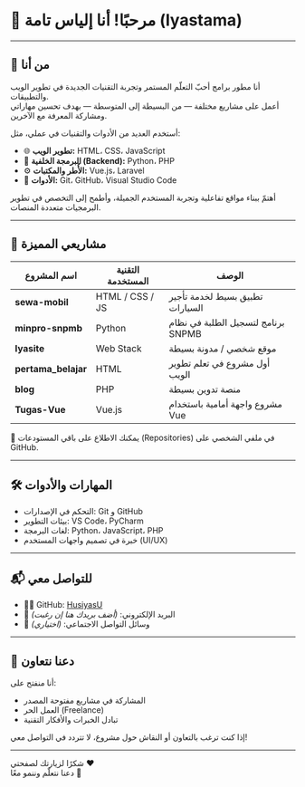 # 👋 مرحبًا! أنا إلياس تامة (Iyastama)

---

## 🎯 من أنا

أنا مطور برامج أحبّ التعلّم المستمر وتجربة التقنيات الجديدة في تطوير الويب والتطبيقات.  
أعمل على مشاريع مختلفة — من البسيطة إلى المتوسطة — بهدف تحسين مهاراتي ومشاركة المعرفة مع الآخرين.

أستخدم العديد من الأدوات والتقنيات في عملي، مثل:

- 🌐 **تطوير الويب:** HTML، CSS، JavaScript  
- 🐍 **البرمجة الخلفية (Backend):** Python، PHP  
- ⚙️ **الأُطر والمكتبات:** Vue.js، Laravel  
- 🧰 **الأدوات:** Git، GitHub، Visual Studio Code  

أهتمّ ببناء مواقع تفاعلية وتجربة المستخدم الجميلة، وأطمح إلى التخصص في تطوير البرمجيات متعددة المنصات.

---

## 📂 مشاريعي المميزة

| اسم المشروع | التقنية المستخدمة | الوصف |
|--------------|------------------|--------|
| **sewa-mobil** | HTML / CSS / JS | تطبيق بسيط لخدمة تأجير السيارات |
| **minpro-snpmb** | Python | برنامج لتسجيل الطلبة في نظام SNPMB |
| **Iyasite** | Web Stack | موقع شخصي / مدونة بسيطة |
| **pertama_belajar** | HTML | أول مشروع في تعلم تطوير الويب |
| **blog** | PHP | منصة تدوين بسيطة |
| **Tugas-Vue** | Vue.js | مشروع واجهة أمامية باستخدام Vue |

🔗 يمكنك الاطلاع على باقي المستودعات (Repositories) في ملفي الشخصي على GitHub.

---

## 🛠️ المهارات والأدوات

- التحكم في الإصدارات: Git و GitHub  
- بيئات التطوير: VS Code، PyCharm  
- لغات البرمجة: Python، JavaScript، PHP  
- خبرة في تصميم واجهات المستخدم (UI/UX)  

---

## 📬 للتواصل معي

- 🧑‍💻 GitHub: [HusiyasU](https://github.com/HusiyasU)  
- 📧 البريد الإلكتروني: *(أضف بريدك هنا إن رغبت)*  
- 🔗 وسائل التواصل الاجتماعي: *(اختياري)*  

---

## 🤝 دعنا نتعاون

أنا منفتح على:
- المشاركة في مشاريع مفتوحة المصدر  
- العمل الحر (Freelance)  
- تبادل الخبرات والأفكار التقنية  

إذا كنت ترغب بالتعاون أو النقاش حول مشروع، لا تتردد في التواصل معي!

---

شكرًا لزيارتك لصفحتي ❤️  
دعنا نتعلّم وننمو معًا 🌱
